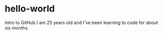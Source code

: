 # hello-world
Intro to GitHub
I am 25 years old and I've been learning to code for about six months.  
